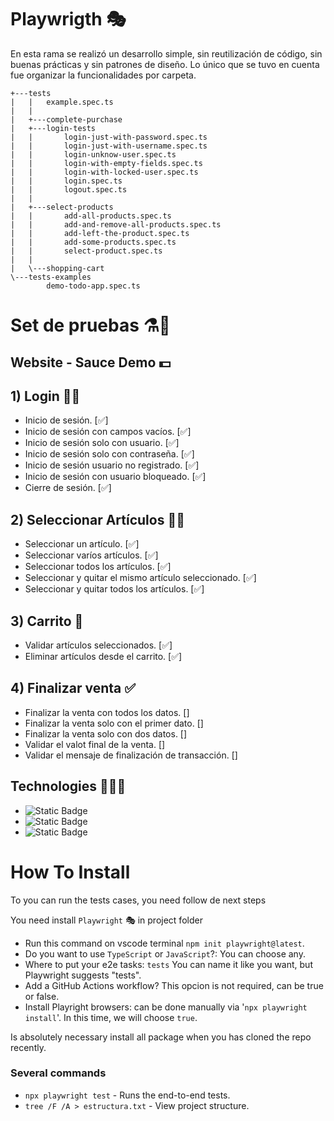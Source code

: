 # Playwrigth 🎭

En esta rama se realizó un desarrollo simple, sin reutilización de código, sin buenas prácticas y sin patrones de diseño. Lo único que se tuvo en cuenta fue organizar la funcionalidades por carpeta.

```
+---tests
|   |   example.spec.ts
|   |   
|   +---complete-purchase
|   +---login-tests
|   |       login-just-with-password.spec.ts
|   |       login-just-with-username.spec.ts
|   |       login-unknow-user.spec.ts
|   |       login-with-empty-fields.spec.ts
|   |       login-with-locked-user.spec.ts
|   |       login.spec.ts
|   |       logout.spec.ts
|   |       
|   +---select-products
|   |       add-all-products.spec.ts
|   |       add-and-remove-all-products.spec.ts
|   |       add-left-the-product.spec.ts
|   |       add-some-products.spec.ts
|   |       select-product.spec.ts
|   |       
|   \---shopping-cart
\---tests-examples
        demo-todo-app.spec.ts
```

# Set de pruebas ⚗️🧪
## Website - Sauce Demo 💵

## 1) Login 👨🏻

- Inicio de sesión. [✅]
- Inicio de sesión con campos vacíos. [✅]
- Inicio de sesión solo con usuario. [✅]
- Inicio de sesión solo con contraseña. [✅]
- Inicio de sesión usuario no registrado. [✅]
- Inicio de sesión con usuario bloqueado. [✅]
- Cierre de sesión. [✅]

## 2) Seleccionar Artículos 👔👖

- Seleccionar un artículo. [✅]
- Seleccionar varíos artículos. [✅]
- Seleccionar todos los artículos. [✅]
- Seleccionar y quitar el mismo artículo seleccionado. [✅]
- Seleccionar y quitar todos los artículos. [✅]

## 3) Carrito 🛒

- Validar artículos seleccionados. [✅]
- Eliminar artículos desde el carrito. [✅]

## 4) Finalizar venta ✅

- Finalizar la venta con todos los datos. []
- Finalizar la venta solo con el primer dato. []
- Finalizar la venta solo con dos datos. []
- Validar el valot final de la venta. []
- Validar el mensaje de finalización de transacción. []

## Technologies 👨🏻‍💻

- ![Static Badge](https://img.shields.io/badge/NodeJS-20.17.0-brightgreen)
- ![Static Badge](https://img.shields.io/badge/Playwright-1.54.1-orange)
- ![Static Badge](https://img.shields.io/badge/TypeScript-5.8-blue)

# How To Install

To you can run the tests cases, you need follow de next steps

You need install `Playwright` 🎭 in project folder
- Run this command on vscode terminal `npm init playwright@latest`.
- Do you want to use `TypeScript` or `JavaScript`?: You can choose any.
- Where to put your e2e tasks: `tests` You can name it like you want, but Playwright suggests "tests".
- Add a GitHub Actions workflow? This opcion is not required, can be true or false.
- Install Playright browsers: can be done manually via '`npx playwright install`'. In this time, we will choose `true`.

Is absolutely necessary install all package when you has cloned the repo recently.

### Several commands

- `npx playwright test` - Runs the end-to-end tests.
- `tree /F /A > estructura.txt` - View project structure.

